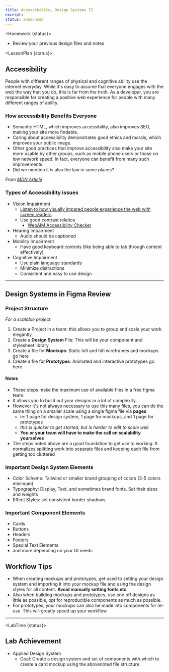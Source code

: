 ```yaml
---
title: Accessibility, Design Systems II
excerpt:
status: announced
---
```


<script>

	import Homework from "$lib/components/Homework.svelte";
	import LessonPlan from "$lib/components/LessonPlan.svelte";
	import LabTime from "$lib/components/LabTime.svelte";

</script>

<Homework {status}>

- Review your previous design files and notes

</Homework>

<LessonPlan {status}>

## Accessibility

People with different ranges of physical and cognitive ability use the internet everyday. While it's easy to assume that everyone engages with the web the way that you do, this is far from the truth. As a developer, you are responsible for creating a positive web experience for people with many different ranges of ability.

### How accessibility Benefits Everyone

- Semantic HTML, which improves accessibility, also improves SEO, making your site more findable.
- Caring about accessibility demonstrates good ethics and morals, which improves your public image.
- Other good practices that improve accessibility also make your site more usable by other groups, such as mobile phone users or those on low network speed. In fact, everyone can benefit from many such improvements.
- Did we mention it is also the law in some places?

_From [MDN Article](https://developer.mozilla.org/en-US/docs/Learn/Accessibility/What_is_accessibility)_

### Types of Accessibility issues

- Vision Impairment
  - [Listen to how visually impared people experience the web with screen readers](https://youtu.be/IK97XMibEws)
  - Use good contrast relatios
    - [WebAIM Accessibility Checker](https://webaim.org/resources/contrastchecker/)
- Hearing Impairment
  - Audio should be captioned
- Mobility Impairment
  - Have good keyboard controls (like being able to tab through content effectively)
- Cognitive Impairment
  - Use plain language standards
  - Minimize distractions
  - Consistent and easy to use design

---

## Design Systems in Figma Review

### Project Structure

_For a scalable project_

1. Create a Project in a team: this allows you to group and scale your work elegantly
2. Create a **Design System** File: This will be your component and stylesheet library
3. Create a file for **Mockups**: Static lofi and hifi wireframes and mockups go here
4. Create a file for **Prototypes**: Animated and interactive prototypes go here

#### Notes

- These steps make the maximum use of available files in a free figma team.
- It allows you to build out your designs in a lot of complexity.
- However it's not always necessary to use this many files, you can do the same thing on a smaller scale using a single figma file via **pages**
  - ie: 1 page for design system, 1 page for mockups, and 1 page for prototypes
  - _this is quicker to get started, but is harder to edit to scale well_
  - **You or your team will have to make the call on scalability yourselves**
- The steps noted above are a good foundation to get use to working. It normalizes splitting work into separate files and keeping each file from getting too cluttered

### Important Design System Elements

- Color Scheme: Tailwind or smaller brand grouping of colors (3-5 colors minimum)
- Typography: Display, Text, and sometimes brand fonts. Set their sizes and weights
- Effect Styles: set consistent border shadows

### Important Component Elements

- Cards
- Buttons
- Headers
- Footers
- Special Text Elements
- and more depending on your UI needs

## Workflow Tips

- When creating mockups and prototypes, get used to setting your design system and importing it into your mockup file and using the design styles for all content. **Avoid manually setting fonts etc**
- Also when building mockups and prototypes, use one off designs as little as possible, opt for reproducible components as much as possible.
- For prototypes, your mockups can also be made into components for re-use. This will greatly speed up your workflow

---

</LessonPlan>

<LabTime {status}>

## Lab Achievement

- Applied Design System
  - Goal: Create a design system and set of components with which to create a card mockup using the abovenoted file structure

</LabTime>
